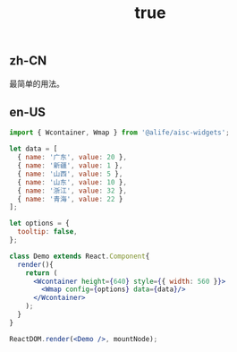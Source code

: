 ﻿---
order: 0
title:
  zh-CN: 基本
  en-US: Basic
---

## zh-CN

最简单的用法。

## en-US


````jsx
import { Wcontainer, Wmap } from '@alife/aisc-widgets';

let data = [
  { name: '广东', value: 20 },
  { name: '新疆', value: 1 },
  { name: '山西', value: 5 },
  { name: '山东', value: 10 },
  { name: '浙江', value: 32 },
  { name: '青海', value: 22 }
];

let options = {
  tooltip: false,
};

class Demo extends React.Component{
  render(){
    return (
      <Wcontainer height={640} style={{ width: 560 }}>
        <Wmap config={options} data={data}/>
      </Wcontainer>
    );
  }
}

ReactDOM.render(<Demo />, mountNode);
````
